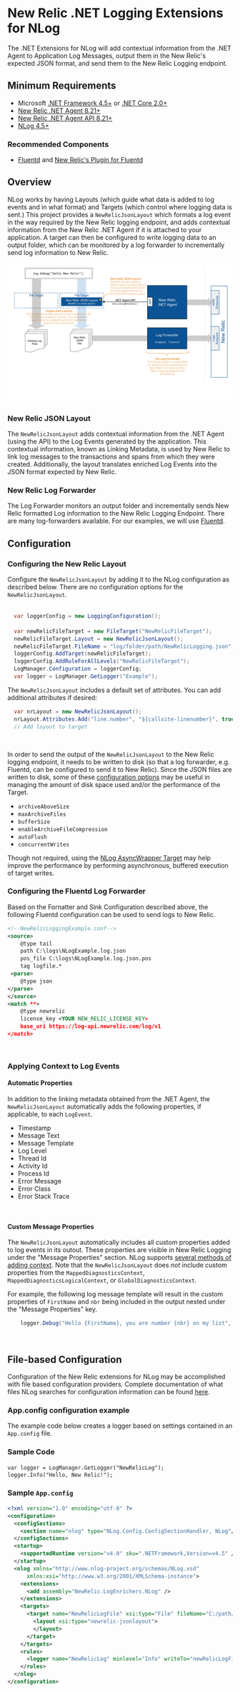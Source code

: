 ﻿# New Relic .NET Logging Extensions for NLog
The .NET Extensions for NLog will add contextual information from the .NET Agent to Application Log Messages, output them in the New Relic's expected JSON format, and send them to the New Relic Logging endpoint.


## Minimum Requirements

* Microsoft <a target="_blank" href="https://dotnet.microsoft.com/download/dotnet-framework">.NET Framework 4.5+</a> or  <a target="_blank" href="https://dotnet.microsoft.com/download/dotnet-core">.NET Core 2.0+</a>
* <a target="_blank" href="https://docs.newrelic.com/docs/release-notes/agent-release-notes/net-release-notes">New Relic .NET Agent 8.21+<a>
* <a target="_blank" href="https://docs.newrelic.com/docs/agents/net-agent/net-agent-api" target="_blank">New Relic .NET Agent API 8.21+</a>
* <a target="_blank" href="https://nlog-project.org/">NLog 4.5+</a>

### Recommended Components
* <a target="_blank" href="https://www.fluentd.org/download">Fluentd</a> and <a target="_blank" href="https://github.com/newrelic/newrelic-fluentd-output">New Relic's Plugin for Fluentd</a> 


## Overview
NLog works by having Layouts (which guide what data is added to log events and in what format) and Targets (which control where logging data is sent.)  This project provides a ```NewRelicJsonLayout``` which formats a log event in the way required by the New Relic logging endpoint, and adds contextual information from the New Relic .NET Agent if it is attached to your application.  A target can then be configured to write logging data to an output folder, which can be monitored by a log forwarder to incrementally send log information to New Relic.

![Architecture Diagram](ArchitectureDiagram.svg)

### New Relic JSON Layout
The ```NewRelicJsonLayout``` adds contextual information from the .NET Agent (using the API) to the Log Events generated by the application.  This contextual information, known as Linking Metadata, is used by New Relic to link log messages to the transactions and spans from which they were created.  Additionally, the layout translates enriched Log Events into the JSON format expected by New Relic.

### New Relic Log Forwarder
The Log Forwarder monitors an output folder and incrementally sends New Relic formatted Log information to the New Relic Logging Endpoint.  There are many log-forwarders available.  For our examples, we will use <a href="https://www.fluentd.org/" target="_blank">Fluentd</a>.

## Configuration

### Configuring the New Relic Layout
Configure the ```NewRelicJsonLayout``` by adding it to the NLog configuration as described below.  There are no configuration options for the ```NewRelicJsonLayout```.
```csharp

  var loggerConfig = new LoggingConfiguration();
  
  var newRelicFileTarget = new FileTarget("NewRelicFileTarget");
  newRelicFileTarget.Layout = new NewRelicJsonLayout();
  newRelicFileTarget.FileName = "log/folder/path/NewRelicLogging.json";
  loggerConfig.AddTarget(newRelicFileTarget);
  loggerConfig.AddRuleForAllLevels("NewRelicFileTarget");
  LogManager.Configuration = loggerConfig;
  var logger = LogManager.GetLogger("Example");

```

The ```NewRelicJsonLayout``` includes a default set of attributes.  You can add additional attributes if desired:

```csharp
  var nrLayout = new NewRelicJsonLayout();
  nrLayout.Attributes.Add("line.number", "${callsite-linenumber}", true));
  // Add layout to target
```
<br/>

In order to send the output of the ```NewRelicJsonLayout``` to the New Relic logging endpoint, it needs to be written to disk (so that a log forwarder, e.g. Fluentd, can be configured to send it to New Relic).  Since the JSON files are written to disk, some of these <a href="https://github.com/nlog/NLog/wiki/File-target" target="_blank">configuration options</a> may be useful in managing the amount of disk space used and/or the performance of the Target.

* ```archiveAboveSize```
* ```maxArchiveFiles```
* ```bufferSize```
* ```enableArchiveFileCompression```
* ```autoFlush```
* ```concurrentWrites```

Though not required, using the <a href="https://github.com/nlog/NLog/wiki/AsyncWrapper-target" target="_blank">NLog AsyncWrapper Target</a> may help improve the performance by performing asynchronous, buffered execution of target writes.
<br/>

### Configuring the Fluentd Log Forwarder
Based on the Fornatter and Sink Configuration described above, the following Fluentd configuration can be used to send logs to New Relic.


```xml
<!--NewRelicLoggingExample.conf-->
<source> 
    @type tail 
    path C:\logs\NLogExample.log.json
    pos_file C:\logs\NLogExample.log.json.pos 
    tag logfile.*
 <parse> 
    @type json 
</parse>
</source>
<match **> 
    @type newrelic 
    license_key <YOUR NEW_RELIC_LICENSE_KEY>
    base_uri https://log-api.newrelic.com/log/v1
</match>
```

<br/>

### Applying Context to Log Events

#### Automatic Properties
In addition to the linking metadata obtained from the .NET Agent, the ```NewRelicJsonLayout``` automatically adds the following properties, if applicable, to each ```LogEvent```.

* Timestamp
* Message Text
* Message Template
* Log Level
* Thread Id
* Activity Id
* Process Id
* Error Message
* Error Class
* Error Stack Trace
<br/>

#### Custom Message Properties
The ```NewRelicJsonLayout``` automatically includes all custom properties added to log events in its outout.  These properties are visible in New Relic Logging under the "Message Properties" section.  NLog supports <a href="https://github.com/NLog/NLog/wiki/Context" target="_blank">several methods of adding context</a>.  Note that the ```NewRelicJsonLayout``` does _not_ include custom properties from the ```MappedDiagnosticsContext```, ```MappedDiagnosticsLogicalContext```, or ```GlobalDiagnosticsContext```.

For example, the following log message template will result in the custom properties of ```FirstName``` and ```nbr``` being included in the output nested under the "Message Properties" key.

```csharp
    logger.Debug("Hello {FirstName}, you are number {nbr} on my list", "Bob", 32);
```
<br/>

## File-based Configuration
Configuration of the New Relic extensions for NLog may be accomplished with file based configuration providers.  Complete documentation of what files NLog searches for configuration information can be found <a href="https://github.com/nlog/nlog/wiki/Configuration-file#configuration-file-locations" target="_blank">here</a>.

### App.config configuration example
The example code below creates a logger based on settings contained in an `App.config` file.

### Sample Code
```CSharp
var logger = LogManager.GetLogger("NewRelicLog");
logger.Info("Hello, New Relic!");
```

### Sample ```App.config```
```XML
<?xml version="1.0" encoding="utf-8" ?>
<configuration>
  <configSections>
    <section name="nlog" type="NLog.Config.ConfigSectionHandler, NLog"/>
  </configSections>
  <startup>
    <supportedRuntime version="v4.0" sku=".NETFramework,Version=v4.5" />
  </startup>
  <nlog xmlns="http://www.nlog-project.org/schemas/NLog.xsd"
      xmlns:xsi="http://www.w3.org/2001/XMLSchema-instance">
    <extensions>
      <add assembly="NewRelic.LogEnrichers.NLog" />
    </extensions>
    <targets>
      <target name="NewRelicLogFile" xsi:type="File" fileName="C:/path/to/NewRelicLog.json">
        <layout xsi:type="newrelic-jsonlayout">
        </layout>
      </target>
    </targets>
    <rules>
      <logger name="NewRelicLog" minlevel="Info" writeTo="newRelicLogFile" />
    </rules>
  </nlog>
</configuration>
```
